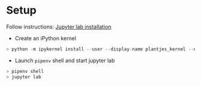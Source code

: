 # Setup

Follow instructions: [Jupyter lab installation](https://jupyterlab.readthedocs.io/en/stable/getting_started/installation.html)

* Create an iPython kernel
```python
> python -m ipykernel install --user --display-name plantjes_kernel --name plantjes_kernel
```


* Launch `pipenv` shell and start jupyter lab
```python
> pipenv shell
> jupyter lab
```